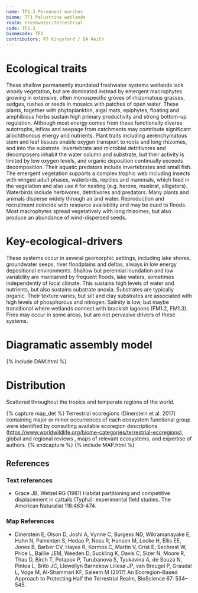 ```yaml
---
name: TF1.3 Permanent marshes
biome: TF1 Palustrine wetlands
realm: Freshwater/Terrestrial
code: TF1.3
biomecode: TF1
contributors: RT Kingsford / DA Keith
---
```


# Ecological traits


These shallow permanently inundated freshwater systems wetlands lack woody vegetation, but are dominated instead by emergent macrophytes growing in extensive, often monospecific groves of rhizomatous grasses, sedges, rushes or reeds in mosaics with patches of open water. These plants, together with phytoplankton, algal mats, epiphytes, floating and amphibious herbs sustain high primary productivity and strong bottom-up regulation. Although most energy comes from these functionally diverse autotrophs, inflow and seepage from catchments may contribute significant allochthonous energy and nutrients. Plant traits including aerenchymatous stem and leaf tissues enable oxygen transport to roots and long rhizomes, and into the substrate. Invertebrate and microbial detritivores and decomposers inhabit the water column and substrate, but their activity is limited by low oxygen levels, and organic deposition continually exceeds decomposition. Their aquatic predators include invertebrates and small fish. The emergent vegetation supports a complex trophic web including insects with winged adult phases, waterbirds, reptiles and mammals, which feed in the vegetation and also use it for nesting (e.g. herons, muskrat, alligators). Waterbirds include herbivores, detritivores and predators. Many plants and animals disperse widely through air and water. Reproduction and recruitment coincide with resource availability and may be cued to floods. Most macrophytes spread vegetatively with long rhizomes, but also produce an abundance of wind-dispersed seeds.


# Key-ecological-drivers


These systems occur in several geomorphic settings, including lake shores, groundwater seeps, river floodplains and deltas, always in low energy depositional environments. Shallow but perennial inundation and low variability are maintained by frequent floods, lake waters, sometimes independently of local climate. This sustains high levels of water and nutrients, but also sustains substrate anoxia. Substrates are typically organic. Their texture varies, but silt and clay substrates are associated with high levels of phosphorous and nitrogen. Salinity is low, but maybe transitional where wetlands connect with brackish lagoons (FM1.2, FM1.3). Fires may  occur in some areas, but are not pervasive drivers of these systems.


# Diagramatic assembly model

{% include DAM.html %}

# Distribution

Scattered throughout the tropics and temperate regions of the world.

{% capture map_det %} Terrestrial ecoregions (Dinerstein et al. 2017) containing major or minor occurrences of each ecosystem functional group were identified by consulting available ecoregion descriptions (https://www.worldwildlife.org/biome-categories/terrestrial-ecoregions),  global and regional reviews , maps of relevant ecosystems, and expertise of authors. {% endcapture %}
{% include MAP.html %}

## References

### Text references

* Grace JB, Wetzel RG (1981) Habitat partitioning and competitive displacement in cattails (Typha): experimental field studies.  The American Naturalist 118:463-474.

### Map References

* Dinerstein E, Olson D, Joshi A, Vynne C, Burgess ND, Wikramanayake E, Hahn N, Palminteri S, Hedao P, Noss R, Hansen M, Locke H, Ellis EE, Jones B, Barber CV, Hayes R, Kormos C, Martin V, Crist E, Sechrest W, Price L, Baillie JEM, Weeden D, Suckling K, Davis C, Sizer N, Moore R, Thau D, Birch T, Potapov P, Turubanova S, Tyukavina A, de Souza N, Pintea L, Brito JC, Llewellyn Barnekow Lillesø JP, van Breugel P, Graudal L, Voge M, Al-Shammari KF, Saleem M (2017) An Ecoregion-Based Approach to Protecting Half the Terrestrial Realm, BioScience 67: 534–545.
